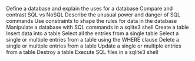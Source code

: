 Define a database and explain the uses for a database
Compare and contrast SQL vs NoSQL
Describe the unusual power and danger of SQL commands
Use constraints to shape the rules for data in the database
Manipulate a database with SQL commands in a sqlite3 shell
Create a table
Insert data into a table
Select all the entries from a single table
Select a single or multiple entries from a table using the WHERE clause
Delete a single or multiple entries from a table
Update a single or multiple entries from a table
Destroy a table
Execute SQL files in a sqlite3 shell